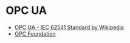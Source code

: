 # OPC UA

- [OPC UA - IEC 62541 Standard by Wikipedia](https://en.wikipedia.org/wiki/OPC_Unified_Architecture#:~:text=IEC%2062541%20is%20a%20standard%20for%20OPC%20Unified%20Architecture.)
- [OPC Foundation](https://opcfoundation.org/)